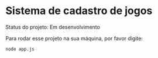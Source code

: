 # Sistema de cadastro de jogos #

Status do projeto: Em desenvolvimento

Para rodar esse projeto na sua máquina, por favor digite:

```
node app.js
```
